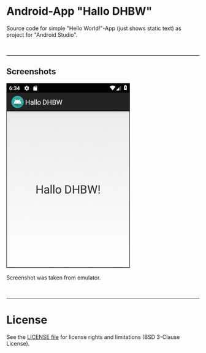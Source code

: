 # Android-App "Hallo DHBW"

Source code for simple "Hello World!"-App (just shows static text) as project for "Android Studio".

<br>

----
## Screenshots

![Screenshot 1](screenshot_1.png)

Screenshot was taken from emulator.

<br>

----
# License

See the [LICENSE file](LICENSE.md) for license rights and limitations (BSD 3-Clause License).
